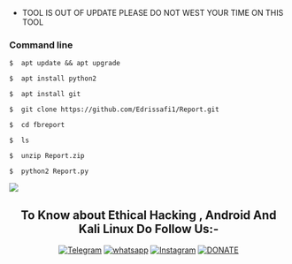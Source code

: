 
* TOOL IS OUT OF UPDATE PLEASE DO NOT WEST YOUR TIME ON THIS TOOL

### Command line

```
$  apt update && apt upgrade

$  apt install python2

$  apt install git

$  git clone https://github.com/Edrissafi1/Report.git

$  cd fbreport

$  ls

$  unzip Report.zip

$  python2 Report.py
```

<Img src="Stock/Report.png">

<h2 align="center">To Know about Ethical Hacking , Android And Kali Linux Do Follow Us:-</h2>
<p align="center">
<a href="https://t.me/dev_aladdin"><img title="Telegram" src="https://img.shields.io/badge/Telegram-black?style=for-the-badge&logo=Telegram"></a>
<a href="https://wa.me/918600525401"><img title="whatsapp" src="https://img.shields.io/badge/WHATSAPP-%2325D366.svg?&style=for-the-badge&logo=whatsapp&logoColor=white"></a>
<a href="https://www.instagram.com/bhikan_deshmukh/"><img title="Instagram" src="https://img.shields.io/badge/instagram-%23E4405F.svg?&style=for-the-badge&logo=instagram&logoColor=white"></a>
<a href="https://www.instamojo.com/@deepanshunarwal/"><img title="DONATE" src="https://img.shields.io/badge/DONATE-lightgrey?style=for-the-badge&logo=Google-pay"></a>
</p>
